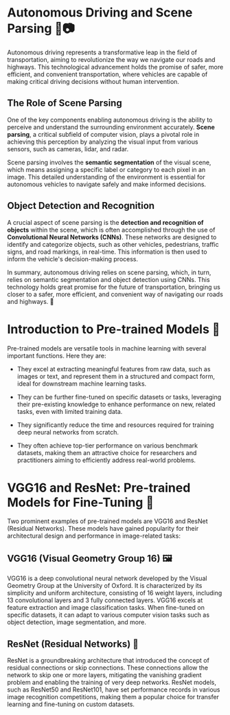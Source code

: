 # **Autonomous Driving and Scene Parsing** 🚗📷

Autonomous driving represents a transformative leap in the field of transportation, aiming to revolutionize the way we navigate our roads and highways. This technological advancement holds the promise of safer, more efficient, and convenient transportation, where vehicles are capable of making critical driving decisions without human intervention. 

## **The Role of Scene Parsing**

One of the key components enabling autonomous driving is the ability to perceive and understand the surrounding environment accurately. **Scene parsing**, a critical subfield of computer vision, plays a pivotal role in achieving this perception by analyzing the visual input from various sensors, such as cameras, lidar, and radar.

Scene parsing involves the **semantic segmentation** of the visual scene, which means assigning a specific label or category to each pixel in an image. This detailed understanding of the environment is essential for autonomous vehicles to navigate safely and make informed decisions. 

## **Object Detection and Recognition**

A crucial aspect of scene parsing is the **detection and recognition of objects** within the scene, which is often accomplished through the use of **Convolutional Neural Networks (CNNs)**. These networks are designed to identify and categorize objects, such as other vehicles, pedestrians, traffic signs, and road markings, in real-time. This information is then used to inform the vehicle's decision-making process.

In summary, autonomous driving relies on scene parsing, which, in turn, relies on semantic segmentation and object detection using CNNs. This technology holds great promise for the future of transportation, bringing us closer to a safer, more efficient, and convenient way of navigating our roads and highways. 🌟


# **Introduction to Pre-trained Models** 🤖

Pre-trained models are versatile tools in machine learning with several important functions. Here they are:

- They excel at extracting meaningful features from raw data, such as images or text, and represent them in a structured and compact form, ideal for downstream machine learning tasks.

- They can be further fine-tuned on specific datasets or tasks, leveraging their pre-existing knowledge to enhance performance on new, related tasks, even with limited training data.

- They significantly reduce the time and resources required for training deep neural networks from scratch.

- They often achieve top-tier performance on various benchmark datasets, making them an attractive choice for researchers and practitioners aiming to efficiently address real-world problems.

# **VGG16 and ResNet: Pre-trained Models for Fine-Tuning** 🚀

Two prominent examples of pre-trained models are VGG16 and ResNet (Residual Networks). These models have gained popularity for their architectural design and performance in image-related tasks:

## **VGG16 (Visual Geometry Group 16)** 🖼️

VGG16 is a deep convolutional neural network developed by the Visual Geometry Group at the University of Oxford. It is characterized by its simplicity and uniform architecture, consisting of 16 weight layers, including 13 convolutional layers and 3 fully connected layers. VGG16 excels at feature extraction and image classification tasks. When fine-tuned on specific datasets, it can adapt to various computer vision tasks such as object detection, image segmentation, and more.

## **ResNet (Residual Networks)** 🔄

ResNet is a groundbreaking architecture that introduced the concept of residual connections or skip connections. These connections allow the network to skip one or more layers, mitigating the vanishing gradient problem and enabling the training of very deep networks. ResNet models, such as ResNet50 and ResNet101, have set performance records in various image recognition competitions, making them a popular choice for transfer learning and fine-tuning on custom datasets.
